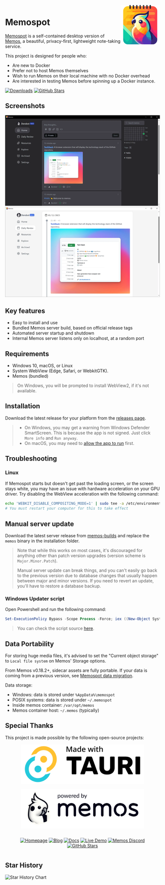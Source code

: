<img height="128" src="assets/app-icon-lossless.webp" alt="app-icon" align="right" />

# Memospot

[Memospot](https://github.com/lincolnthalles/memospot) is a self-contained desktop version of [Memos](https://github.com/usememos/memos), a beautiful, privacy-first, lightweight note-taking service.

This project is designed for people who:

- Are new to Docker
- Prefer not to host Memos themselves
- Wish to run Memos on their local machine with no Docker overhead
- Are interested in testing Memos before spinning up a Docker instance.

[![Downloads](https://img.shields.io/github/downloads/lincolnthalles/memospot/total?logo=github)](https://github.com/lincolnthalles/memospot/releases) [![GitHub Stars](https://img.shields.io/github/stars/lincolnthalles/memospot?logo=github)](https://github.com/lincolnthalles/memospot)

## Screenshots

<p align="center" width="100%">

![demo dark](/assets/capture_dark.webp)
![demo light](/assets/capture_light.webp)

</p>

## Key features

- Easy to install and use
- Bundled Memos server build, based on official release tags
- Automated server startup and shutdown
- Internal Memos server listens only on localhost, at a random port

## Requirements

- Windows 10, macOS, or Linux
- System WebView (Edge, Safari, or WebkitGTK).
- Memos (bundled)

> On Windows, you will be prompted to install WebView2, if it's not available.

## Installation

Download the latest release for your platform from the [releases page](https://github.com/lincolnthalles/memospot/releases).

> - On Windows, you may get a warning from Windows Defender SmartScreen. This is because the app is not signed.
>   Just click `More info` and `Run anyway`.
> - On macOS, you may need to [allow the app to run](https://support.apple.com/guide/mac-help/open-a-mac-app-from-an-unidentified-developer-mh40616/mac) first.

## Troubleshooting

### Linux

If Memospot starts but doesn't get past the loading screen, or the screen stays white, you may have an issue with hardware acceleration on your GPU driver. Try disabling the WebView acceleration with the following command:

```bash
echo 'WEBKIT_DISABLE_COMPOSITING_MODE=1' | sudo tee -a /etc/environment
# You must restart your computer for this to take effect
```

## Manual server update

Download the latest server release from [memos-builds](https://github.com/lincolnthalles/memos-builds) and replace the `memos` binary in the installation folder.

> Note that while this works on most cases, it's discouraged for anything other than patch version upgrades (version scheme is `Major.Minor.Patch`).
>
> Manual server update can break things, and you can't easily go back to the previous version due to database changes that usually happen between major and minor versions. If you need to revert an update, you'll have to restore a database backup.

### Windows Updater script

Open Powershell and run the following command:

```powershell
Set-ExecutionPolicy Bypass -Scope Process -Force; iex ((New-Object System.Net.WebClient).DownloadString('https://raw.githubusercontent.com/lincolnthalles/memospot/main/memos-server-updater.ps1'))
```

> You can check the script source [here](https://raw.githubusercontent.com/lincolnthalles/memospot/main/memos-server-updater.ps1).

## Data Portability

For storing huge media files, it's advised to set the "Current object storage" to `Local file system` on Memos' Storage options.

From Memos v0.18.2+, sidecar assets are fully portable. If your data is coming from a previous version, see [Memospot data migration](https://memospot.github.io/migration).

Data storage:

- Windows: data is stored under `%AppData%\memospot`
- POSIX systems: data is stored under `~/.memospot`
- Inside memos container: `/var/opt/memos`
- Memos container host: `~/.memos` (typically)

## Special Thanks

This project is made possible by the following open-source projects:

<p align="center" width="100%">
  <a href="https://tauri.app/">
    <picture>
      <source
        media="(prefers-color-scheme: dark)"
        srcset="docs/images/made_with_tauri_dark.webp"
      />
      <source
        media="(prefers-color-scheme: light)"
        srcset="docs/images/made_with_tauri.webp"
      />
      <img height="128"
        alt="made with Tauri"
        src="docs/images/made_with_tauri.webp"
      />
    </picture>
  </a>
</p>

<p align="center" width="100%">
  <a href="https://www.usememos.com/">
    <picture>
      <source
        media="(prefers-color-scheme: dark)"
        srcset="docs/images/powered_by_memos_dark.webp"
      />
      <source
        media="(prefers-color-scheme: light)"
        srcset="docs/images/powered_by_memos.webp"
      />
      <img height="128"
        alt="powered by memos"
        src="docs/images/powered_by_memos.webp"
      />
    </picture>
  </a>
</p>

<div align="center" width="100%" style="display: flex; justify-content: center;">
  <p align="center" width="100%">

[![Homepage](https://img.shields.io/badge/Home-blue)](https://www.usememos.com) [![Blog](https://img.shields.io/badge/Blog-gray)](https://www.usememos.com/blog) [![Docs](https://img.shields.io/badge/Docs-blue)](https://www.usememos.com/docs) [![Live Demo](https://img.shields.io/badge/Live-Demo-blue)](https://demo.usememos.com/) [![Memos Discord](https://img.shields.io/badge/Discord-chat-5865f2?logo=discord&logoColor=f5f5f5)](https://discord.gg/tfPJa4UmAv) [![GitHub Stars](https://img.shields.io/github/stars/usememos/memos?logo=github)](https://github.com/usememos/memos)

  </p>
</div>

## Star History

<picture>
  <source media="(prefers-color-scheme: dark)" srcset="https://api.star-history.com/svg?repos=lincolnthalles/memospot,lincolnthalles/memos-builds&usememos/memos&type=Date&theme=dark" />
  <source media="(prefers-color-scheme: light)" srcset="https://api.star-history.com/svg?repos=lincolnthalles/memospot,lincolnthalles/memos-builds&usememos/memos&type=Date" />
  <img alt="Star History Chart" src="https://api.star-history.com/svg?repos=lincolnthalles/memospot,lincolnthalles/memos-builds&usememos/memos&type=Date" />
</picture>

